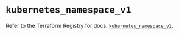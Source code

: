 # `kubernetes_namespace_v1`

Refer to the Terraform Registry for docs: [`kubernetes_namespace_v1`](https://registry.terraform.io/providers/hashicorp/kubernetes/2.25.2/docs/resources/namespace_v1).
